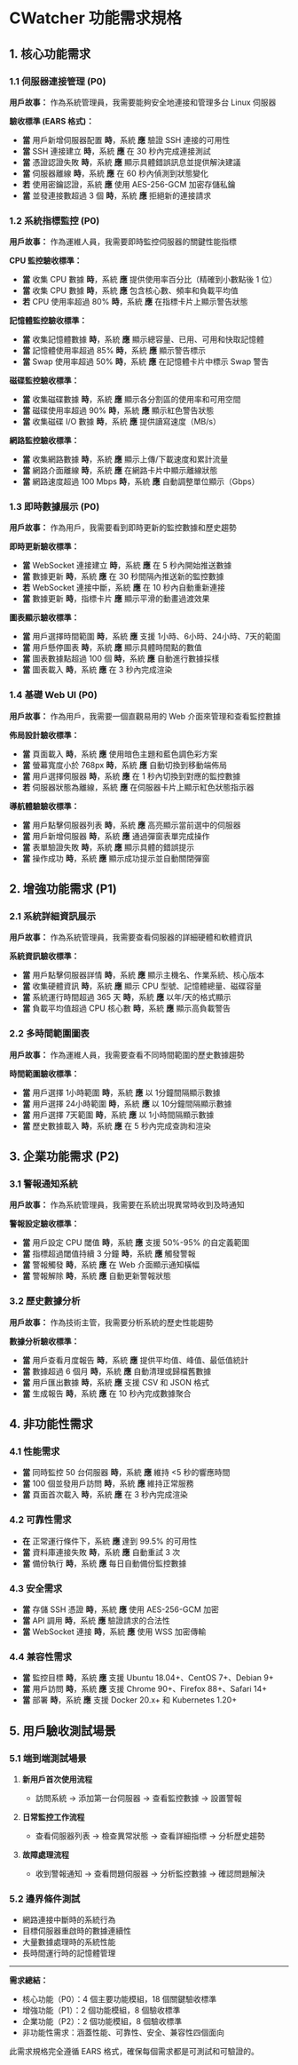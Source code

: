 # CWatcher 功能需求規格

## 1. 核心功能需求

### 1.1 伺服器連接管理 (P0)

**用戶故事：** 作為系統管理員，我需要能夠安全地連接和管理多台 Linux 伺服器

**驗收標準 (EARS 格式)：**
- **當** 用戶新增伺服器配置 **時**，系統 **應** 驗證 SSH 連接的可用性
- **當** SSH 連接建立 **時**，系統 **應** 在 30 秒內完成連接測試
- **當** 憑證認證失敗 **時**，系統 **應** 顯示具體錯誤訊息並提供解決建議
- **當** 伺服器離線 **時**，系統 **應** 在 60 秒內偵測到狀態變化
- **若** 使用密鑰認證，系統 **應** 使用 AES-256-GCM 加密存儲私鑰
- **當** 並發連接數超過 3 個 **時**，系統 **應** 拒絕新的連接請求

### 1.2 系統指標監控 (P0)

**用戶故事：** 作為運維人員，我需要即時監控伺服器的關鍵性能指標

**CPU 監控驗收標準：**
- **當** 收集 CPU 數據 **時**，系統 **應** 提供使用率百分比（精確到小數點後 1 位）
- **當** 收集 CPU 數據 **時**，系統 **應** 包含核心數、頻率和負載平均值
- **若** CPU 使用率超過 80% **時**，系統 **應** 在指標卡片上顯示警告狀態

**記憶體監控驗收標準：**
- **當** 收集記憶體數據 **時**，系統 **應** 顯示總容量、已用、可用和快取記憶體
- **當** 記憶體使用率超過 85% **時**，系統 **應** 顯示警告標示
- **當** Swap 使用率超過 50% **時**，系統 **應** 在記憶體卡片中標示 Swap 警告

**磁碟監控驗收標準：**
- **當** 收集磁碟數據 **時**，系統 **應** 顯示各分割區的使用率和可用空間
- **當** 磁碟使用率超過 90% **時**，系統 **應** 顯示紅色警告狀態
- **當** 收集磁碟 I/O 數據 **時**，系統 **應** 提供讀寫速度（MB/s）

**網路監控驗收標準：**
- **當** 收集網路數據 **時**，系統 **應** 顯示上傳/下載速度和累計流量
- **當** 網路介面離線 **時**，系統 **應** 在網路卡片中顯示離線狀態
- **當** 網路速度超過 100 Mbps **時**，系統 **應** 自動調整單位顯示（Gbps）

### 1.3 即時數據展示 (P0)

**用戶故事：** 作為用戶，我需要看到即時更新的監控數據和歷史趨勢

**即時更新驗收標準：**
- **當** WebSocket 連接建立 **時**，系統 **應** 在 5 秒內開始推送數據
- **當** 數據更新 **時**，系統 **應** 在 30 秒間隔內推送新的監控數據
- **若** WebSocket 連接中斷，系統 **應** 在 10 秒內自動重新連接
- **當** 數據更新 **時**，指標卡片 **應** 顯示平滑的動畫過渡效果

**圖表顯示驗收標準：**
- **當** 用戶選擇時間範圍 **時**，系統 **應** 支援 1小時、6小時、24小時、7天的範圍
- **當** 用戶懸停圖表 **時**，系統 **應** 顯示具體時間點的數值
- **當** 圖表數據點超過 100 個 **時**，系統 **應** 自動進行數據採樣
- **當** 圖表載入 **時**，系統 **應** 在 3 秒內完成渲染

### 1.4 基礎 Web UI (P0)

**用戶故事：** 作為用戶，我需要一個直觀易用的 Web 介面來管理和查看監控數據

**佈局設計驗收標準：**
- **當** 頁面載入 **時**，系統 **應** 使用暗色主題和藍色調色彩方案
- **當** 螢幕寬度小於 768px **時**，系統 **應** 自動切換到移動端佈局
- **當** 用戶選擇伺服器 **時**，系統 **應** 在 1 秒內切換到對應的監控數據
- **若** 伺服器狀態為離線，系統 **應** 在伺服器卡片上顯示紅色狀態指示器

**導航體驗驗收標準：**
- **當** 用戶點擊伺服器列表 **時**，系統 **應** 高亮顯示當前選中的伺服器
- **當** 用戶新增伺服器 **時**，系統 **應** 通過彈窗表單完成操作
- **當** 表單驗證失敗 **時**，系統 **應** 顯示具體的錯誤提示
- **當** 操作成功 **時**，系統 **應** 顯示成功提示並自動關閉彈窗

## 2. 增強功能需求 (P1)

### 2.1 系統詳細資訊展示

**用戶故事：** 作為系統管理員，我需要查看伺服器的詳細硬體和軟體資訊

**系統資訊驗收標準：**
- **當** 用戶點擊伺服器詳情 **時**，系統 **應** 顯示主機名、作業系統、核心版本
- **當** 收集硬體資訊 **時**，系統 **應** 顯示 CPU 型號、記憶體總量、磁碟容量
- **當** 系統運行時間超過 365 天 **時**，系統 **應** 以年/天的格式顯示
- **當** 負載平均值超過 CPU 核心數 **時**，系統 **應** 顯示高負載警告

### 2.2 多時間範圍圖表

**用戶故事：** 作為運維人員，我需要查看不同時間範圍的歷史數據趨勢

**時間範圍驗收標準：**
- **當** 用戶選擇 1小時範圍 **時**，系統 **應** 以 1分鐘間隔顯示數據
- **當** 用戶選擇 24小時範圍 **時**，系統 **應** 以 10分鐘間隔顯示數據
- **當** 用戶選擇 7天範圍 **時**，系統 **應** 以 1小時間隔顯示數據
- **當** 歷史數據載入 **時**，系統 **應** 在 5 秒內完成查詢和渲染

## 3. 企業功能需求 (P2)

### 3.1 警報通知系統

**用戶故事：** 作為系統管理員，我需要在系統出現異常時收到及時通知

**警報設定驗收標準：**
- **當** 用戶設定 CPU 閾值 **時**，系統 **應** 支援 50%-95% 的自定義範圍
- **當** 指標超過閾值持續 3 分鐘 **時**，系統 **應** 觸發警報
- **當** 警報觸發 **時**，系統 **應** 在 Web 介面顯示通知橫幅
- **當** 警報解除 **時**，系統 **應** 自動更新警報狀態

### 3.2 歷史數據分析

**用戶故事：** 作為技術主管，我需要分析系統的歷史性能趨勢

**數據分析驗收標準：**
- **當** 用戶查看月度報告 **時**，系統 **應** 提供平均值、峰值、最低值統計
- **當** 數據超過 6 個月 **時**，系統 **應** 自動清理或歸檔舊數據
- **當** 用戶匯出數據 **時**，系統 **應** 支援 CSV 和 JSON 格式
- **當** 生成報告 **時**，系統 **應** 在 10 秒內完成數據聚合

## 4. 非功能性需求

### 4.1 性能需求
- **當** 同時監控 50 台伺服器 **時**，系統 **應** 維持 <5 秒的響應時間
- **當** 100 個並發用戶訪問 **時**，系統 **應** 維持正常服務
- **當** 頁面首次載入 **時**，系統 **應** 在 3 秒內完成渲染

### 4.2 可靠性需求
- **在** 正常運行條件下，系統 **應** 達到 99.5% 的可用性
- **當** 資料庫連接失敗 **時**，系統 **應** 自動重試 3 次
- **當** 備份執行 **時**，系統 **應** 每日自動備份監控數據

### 4.3 安全需求
- **當** 存儲 SSH 憑證 **時**，系統 **應** 使用 AES-256-GCM 加密
- **當** API 調用 **時**，系統 **應** 驗證請求的合法性
- **當** WebSocket 連接 **時**，系統 **應** 使用 WSS 加密傳輸

### 4.4 兼容性需求
- **當** 監控目標 **時**，系統 **應** 支援 Ubuntu 18.04+、CentOS 7+、Debian 9+
- **當** 用戶訪問 **時**，系統 **應** 支援 Chrome 90+、Firefox 88+、Safari 14+
- **當** 部署 **時**，系統 **應** 支援 Docker 20.x+ 和 Kubernetes 1.20+

## 5. 用戶驗收測試場景

### 5.1 端到端測試場景
1. **新用戶首次使用流程**
   - 訪問系統 → 添加第一台伺服器 → 查看監控數據 → 設置警報

2. **日常監控工作流程**
   - 查看伺服器列表 → 檢查異常狀態 → 查看詳細指標 → 分析歷史趨勢

3. **故障處理流程**
   - 收到警報通知 → 查看問題伺服器 → 分析監控數據 → 確認問題解決

### 5.2 邊界條件測試
- 網路連接中斷時的系統行為
- 目標伺服器重啟時的數據連續性
- 大量數據處理時的系統性能
- 長時間運行時的記憶體管理

---

**需求總結：**
- 核心功能（P0）：4 個主要功能模組，18 個關鍵驗收標準
- 增強功能（P1）：2 個功能模組，8 個驗收標準
- 企業功能（P2）：2 個功能模組，8 個驗收標準
- 非功能性需求：涵蓋性能、可靠性、安全、兼容性四個面向

此需求規格完全遵循 EARS 格式，確保每個需求都是可測試和可驗證的。